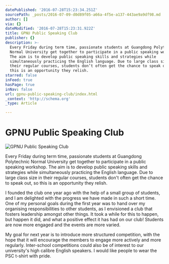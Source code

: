 ```yaml
---
datePublished: '2016-07-28T15:23:34.251Z'
sourcePath: _posts/2016-07-09-d0d89f05-a66a-4f5e-a137-443ae9a9df98.md
author: []
via: {}
dateModified: '2016-07-28T15:23:31.922Z'
title: GPNU Public Speaking Club
publisher: {}
description: >-
  Every Friday during term time, passionate students at Guangdong Polytechnic
  Normal University get together to participate in a public speaking workshop.
  The aim is to develop public speaking skills and strategies while
  simultaneously practicing the English language. Due to large class size in
  their regular courses, students don’t often get the chance to speak out, so
  this is an opportunity they relish.
starred: false
inFeed: true
hasPage: true
inNav: false
url: gpnu-public-speaking-club/index.html
_context: 'http://schema.org'
_type: Article

---
```

# **GPNU Public Speaking Club**
![GPNU Public Speaking Club](https://the-grid-user-content.s3-us-west-2.amazonaws.com/778756b9-c2c3-4f9a-99ae-cbfb86232e1b.jpg)

Every Friday during term time, passionate students at Guangdong Polytechnic Normal University get together to participate in a public speaking workshop. The aim is to develop public speaking skills and strategies while simultaneously practicing the English language. Due to large class size in their regular courses, students don't often get the chance to speak out, so this is an opportunity they relish.

I founded the club one year ago with the help of a small group of students, and I am delighted with the progress we have made in such a short time. One of my personal goals during the first year was to hand over my organising responsibilities to other students, as I envisioned a club that fosters leadership amongst other things. It took a while for this to happen, but happen it did, and what a positive effect it has had on our club! Students are now more engaged and the events are more varied.

My goal for next year is to introduce more structured competition, with the hope that it will encourage the members to engage more actively and more regularly. Inter-school competitions could also be of interest to our university's high calibre English speakers. I would like people to wear the PSC t-shirt with pride.